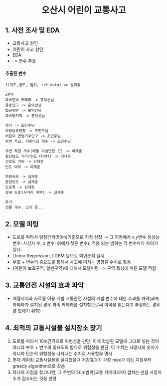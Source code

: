 <h1><center> <font> 오산시 어린이 교통사고 </font> </center></h1>

## 1. 사전 조사 및 EDA

- 교통사고 원인
- 어린이 사고 원인
- EDA
- -> 변수 추출



#### 추출된 변수

```
f(위도,경도, 범위, ref_data) => 결과값

x변수
과속단속 카메라 -> 홍익선님
유동인구 -> 홍익선님
법규위반 -> 홍익선님
과속방지턱 -> 홍익선님

경사 -> 조민주님
차량등록현황 -> 조민주님
어린이 연령거주인구 -> 조민주님
주변 학교, 어린이집 개수 -> 조민주님

주변 학원 개수(애들 다닐만한 곳) -> 이재훈
횡단보도 거리(인도 데이터) -> 이재훈
신호등 거리 -> 이재훈
인도 여부 -> 이재훈

차량속도 -> 심재훈
혼잡빈도 -> 심재훈
도로폭 -> 심재훈
상세 도로(사거리 여부) -> 심재훈

추가
건물 개수, 크기 등..
```





## 2. 모델 피팅

- 도로를 따라서 일정간격(50m)기준으로 지점 선정 -> 그 지점에서 x,y변수 생성(y변수: 사상자 수, x 변수: 위에서 찾은 변수), 적용 되는 범위는 각 변수마다 차이가 있다.
- LInear Regression, LGBM 등으로 회귀분석 실시
- 부호 + 변수의 중요도를 통해서 사고에 미치는 영향을 수치로 찾음
- {어린이 보호구역, 일반구역}에 대해서 모델피팅 => 구역 특성에 따른 모델 적합



## 3. 교통안전 시설의 효과 파악

- 배경지식과 자료를 이용 개별 교통안전 시설의 개별 변수에 대한 효과를 파악(과속카메라가 설치된 경우 과속 카메라를 설치함으로써 이익을 얻는다고 추정하는 경우를 없애기 위함)



## 4. 최적의 교통시설물 설치장소 찾기

1. 도로를 따라서 10m간격으로 위험성을 판단. 이때 학습된 모델에 그대로 넣는 것이 아니라  부호 + 변수의 중요도의 합으로 위험성을 판단. 이 수치는 사망사의 숫자가 아니라 단순히 위험성을 나타내는 수치로 사용함을 명시
2. 현재 계획된 교통시설물을 설치했을때 저감효과가 가장 max가 되는 지점부터 greedy algorithm으로 찾음
3. 하나의 지점을 찾고나면, 그 주변의 50m범위(교통 카메라)까지 겹치는 만큼 사망자 수가 감소되는 것을 반영

